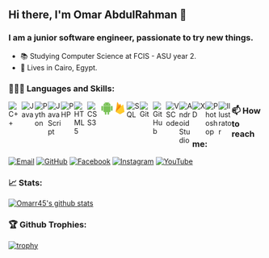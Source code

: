 ## Hi there, I'm Omar AbdulRahman 👋

### I am a junior software engineer, passionate to try new things.
- 📚  Studying Computer Science at FCIS - ASU year 2.
- 📌  Lives in Cairo, Egypt.

### 👨🏻‍💻 Languages and Skills:
[<img align="left" alt="C++" width="26px" src="https://raw.githubusercontent.com/jmnote/z-icons/master/svg/cpp.svg" />]()
[<img align="left" alt="Java" width="26px" src="https://raw.githubusercontent.com/jmnote/z-icons/master/svg/java.svg" />]()
[<img align="left" alt="Python" width="26px" src="https://raw.githubusercontent.com/jmnote/z-icons/master/svg/python.svg" />]()
[<img align="left" alt="JavaScript" width="26px" src="https://raw.githubusercontent.com/jmnote/z-icons/master/svg/javascript.svg" />]()
[<img align="left" alt="PHP" width="26px" src="https://www.flaticon.com/svg/vstatic/svg/919/919830.svg?token=exp=1612049939~hmac=d0bba711325a8469762e4cb2e927e812" />]()
[<img align="left" alt="HTML5" width="26px" src="https://www.flaticon.com/svg/vstatic/svg/1051/1051277.svg?token=exp=1612049511~hmac=3d79b1f7983a1a38aaf10e879537a237" />]()
[<img align="left" alt="CSS3" width="26px" src="https://www.flaticon.com/svg/vstatic/svg/732/732190.svg?token=exp=1612049461~hmac=a92d33497f86a52fb4871554b1ad2a05" />]()
[<img align="left" alt="Android" width="26px" src="https://raw.githubusercontent.com/github/explore/361e2821e2dea67711cde99c9c40ed357061cf27/topics/android/android.png" />]()
[<img align="left" alt="Firebase" width="26px" src="https://raw.githubusercontent.com/github/explore/e94815998e4e0713912fed477a1f346ec04c3da2/topics/firebase/firebase.png" />]()
[<img align="left" alt="SQL" width="26px" src="https://www.flaticon.com/svg/vstatic/svg/1104/1104982.svg?token=exp=1612049685~hmac=37deeac09d11926381cb6145d448afd7" />]()
[<img align="left" alt="Git" width="26px" src="https://raw.githubusercontent.com/jmnote/z-icons/master/svg/git.svg" />]()
[<img align="left" alt="GitHub" width="26px" src="https://www.flaticon.com/svg/vstatic/svg/733/733553.svg?token=exp=1612050657~hmac=4826beec5cd7946572b9a7fdb91aba22" />]()
[<img align="left" alt="VSCode" width="26px" src="https://upload.wikimedia.org/wikipedia/commons/thumb/9/9a/Visual_Studio_Code_1.35_icon.svg/1024px-Visual_Studio_Code_1.35_icon.svg.png" />]()
[<img align="left" alt="AndroidStudio" width="26px" src="https://2.bp.blogspot.com/-tzm1twY_ENM/XlCRuI0ZkRI/AAAAAAAAOso/BmNOUANXWxwc5vwslNw3WpjrDlgs9PuwQCLcBGAsYHQ/s1600/pasted%2Bimage%2B0.png" />]()
[<img align="left" alt="XD" width="26px" src="https://www.flaticon.com/svg/vstatic/svg/541/541631.svg?token=exp=1612050277~hmac=a4dfb24444da0d97be3fa4d3537205eb" />]()
[<img align="left" alt="Photoshop" width="26px" src="https://www.flaticon.com/svg/vstatic/svg/541/541586.svg?token=exp=1612050048~hmac=f13e6c75aa359f59453159b06c9330f0" />]()
[<img align="left" alt="Illustrator" width="26px" src="https://www.flaticon.com/svg/vstatic/svg/541/541608.svg?token=exp=1612050249~hmac=e3d2fb55988af6004ae47171f22efea9" />]()

### 📫 How to reach me:
[<img src='https://cdn.jsdelivr.net/npm/simple-icons@v3/icons/gmail.svg' alt='Email' height='40'>](mailto:omar_abdelrahman2001@yahoo.com)
[<img src='https://cdn.jsdelivr.net/npm/simple-icons@3.0.1/icons/github.svg' alt='GitHub' height='40'>](https://github.com/omarr45)
[<img src='https://cdn.jsdelivr.net/npm/simple-icons@3.0.1/icons/facebook.svg' alt='Facebook' height='40'>](https://www.facebook.com/omartist45)
[<img src='https://cdn.jsdelivr.net/npm/simple-icons@3.0.1/icons/instagram.svg' alt='Instagram' height='40'>](https://www.instagram.com/omar_abdelrahman45/)
[<img src='https://cdn.jsdelivr.net/npm/simple-icons@3.0.1/icons/youtube.svg' alt='YouTube' height='40'>](https://www.youtube.com/channel/OmarAbdulRahman45)  

### 📈 Stats:
[![Omarr45's github stats](https://github-readme-stats.vercel.app/api?username=omarr45&show_icons=true&theme=radical&include_all_commits=true&count_private=true)](https://github.com/omarr45?tab=repositories)
  
### 🏆 Github Trophies:
[![trophy](https://github-profile-trophy.vercel.app/?username=omarr45&theme=darkhub&no-frame=true)](https://github.com/ryo-ma/github-profile-trophy)
